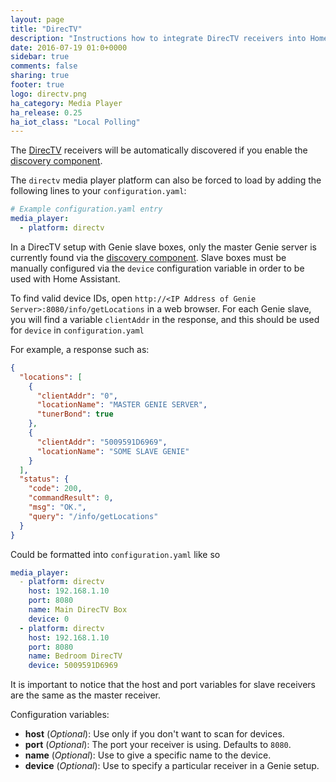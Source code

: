 ```yaml
---
layout: page
title: "DirecTV"
description: "Instructions how to integrate DirecTV receivers into Home Assistant."
date: 2016-07-19 01:0+0000
sidebar: true
comments: false
sharing: true
footer: true
logo: directv.png
ha_category: Media Player
ha_release: 0.25
ha_iot_class: "Local Polling"
---
```


The [DirecTV](http://www.directv.com/) receivers will be automatically discovered if you enable the [discovery component](/components/discovery/).

The `directv` media player platform can also be forced to load by adding the following lines to your `configuration.yaml`:

```yaml
# Example configuration.yaml entry
media_player:
  - platform: directv
```

In a DirecTV setup with Genie slave boxes, only the master Genie server is currently found via the [discovery component](/components/discovery/). Slave boxes must be manually configured via the `device` configuration variable in order to be used with Home Assistant.

To find valid device IDs, open 
`http://<IP Address of Genie Server>:8080/info/getLocations`
in a web browser. For each Genie slave, you will find a variable `clientAddr` in the response, and this should be used for `device` in `configuration.yaml`

For example, a response such as:
```json
{
  "locations": [
    {
      "clientAddr": "0",
      "locationName": "MASTER GENIE SERVER",
      "tunerBond": true
    },
    {
      "clientAddr": "5009591D6969",
      "locationName": "SOME SLAVE GENIE"
    }
  ],
  "status": {
    "code": 200,
    "commandResult": 0,
    "msg": "OK.",
    "query": "/info/getLocations"
  }
}
```
Could be formatted into `configuration.yaml` like so

```yaml
media_player:
  - platform: directv
    host: 192.168.1.10
    port: 8080
    name: Main DirecTV Box
    device: 0
  - platform: directv
    host: 192.168.1.10
    port: 8080
    name: Bedroom DirecTV
    device: 5009591D6969
```
It is important to notice that the host and port variables for slave receivers are the same as the master receiver.

Configuration variables:

- **host** (*Optional*): Use only if you don't want to scan for devices.
- **port** (*Optional*): The port your receiver is using. Defaults to `8080`.
- **name** (*Optional*): Use to give a specific name to the device.
- **device** (*Optional*): Use to specify a particular receiver in a Genie setup.


